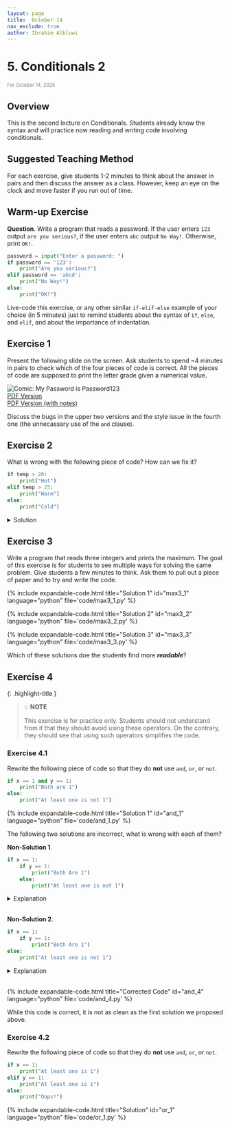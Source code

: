 ```yaml
---
layout: page
title:  October 14
nav_exclude: true
author: Ibrahim Albluwi
---
```


# **5.** Conditionals 2
<span style="font-size: 0.8em; font-weight: normal; color: gray;">For October 14, 2025</span>

## Overview

This is the second lecture on Conditionals. Students already know the syntax and will practice now reading and writing code involving conditionals.

## Suggested Teaching Method
For each exercise, give students 1-2 minutes to think about the answer in pairs and then discuss the answer as a class. However, keep an eye on the clock and move faster if you run out of time.

## Warm-up Exercise

**Question**. Write a program that reads a password. If the user enters `123` output `are you serious?`, if the user enters `abc` output `No Way!`. Otherwise, print `OK!`.

```python
password = input("Enter a password: ")
if password == '123':
    print("Are you serious?")
elif password == 'abcd':
    print("No Way!")
else:
    print("OK!")
```

Live-code this exercise, or any other similar `if-elif-else` example of your choice (in 5 minutes) just to remind students about the syntax of `if`, `else`, and `elif`, and about the importance of indentation.

## Exercise 1

Present the following slide on the screen. Ask students to spend ~4 minutes in pairs to check which of the four pieces of code is correct. All the pieces of code are supposed to print the letter grade given a numerical value.

![Comic: My Password is Password123](/11102-f25/lesson-plans/images/conditionals.png)<br>
[PDF Version](/11102-f25/lesson-plans/images/conditionals.pdf)<br>
[PDF Version (with notes)](/11102-f25/lesson-plans/images/conditionals-notes.pdf)

Discuss the bugs in the upper two versions and the style issue in the fourth one (the unnecassary use of the `and` clause).

## Exercise 2

What is wrong with the following piece of code? How can we fix it?
```python
if temp > 20:
    print("Hot")
elif temp > 25:
    print("Warm")
else:
    print("Cold")
```
<details class="jtd-accordion">
  <summary>Solution</summary>
This code will never print <code>Warm</code>. To fix it, we need to swap the first condition with the second.
</details>

## Exercise 3

Write a program that reads three integers and prints the maximum. The goal of this exercise is for students to see multiple ways for solving the same problem. Give students a few minutes to think. Ask them to pull out a piece of paper and to try and write the code.

{% include expandable-code.html
title="Solution 1"
id="max3_1"
language="python"
file='code/max3_1.py'
%}

{% include expandable-code.html
title="Solution 2"
id="max3_2"
language="python"
file='code/max3_2.py'
%}

{% include expandable-code.html
title="Solution 3"
id="max3_3"
language="python"
file='code/max3_3.py'
%}

Which of these solutions doe the students find more **_readable_**?

## Exercise 4

{: .highlight-title }
> 💡 **NOTE**
>
> This exercise is for practice only. Students should not understand from it that they should avoid using these operators. On the contrary, they should see that using such operators simplifies the code.

### Exercise 4.1

Rewrite the following piece of code so that they do **not** use `and`, `or`, or `not`. 

```python
if x == 1 and y == 1:
    print("Both are 1")
else:
    print("At least one is not 1")
```

{% include expandable-code.html
title="Solution 1"
id="and_1"
language="python"
file='code/and_1.py'
%}

The following two solutions are incorrect, what is wrong with each of them?

**Non-Solution 1**.
```python
if x == 1:
    if y == 1:
        print("Both Are 1")
    else:
        print("At least one is not 1")
```

<details class="jtd-accordion">
  <summary>Explanation</summary>
Nothing will be printed if <code>x !=1 1</code>.
</details><br>

**Non-Solution 2**.
```python
if x == 1:
    if y == 1:
        print("Both Are 1")
else:
    print("At least one is not 1")
```

<details class="jtd-accordion">
  <summary>Explanation</summary>
Nothing will be printed if <code>x == 1</code> and <code>y != 1</code>.
</details><br>

{% include expandable-code.html
title="Corrected Code"
id="and_4"
language="python"
file='code/and_4.py'
%}

While this code is correct, it is not as clean as the first solution we proposed above.

### Exercise 4.2

Rewrite the following piece of code so that they do **not** use `and`, `or`, or `not`. 

```python
if x == 1:
    print("At least one is 1")
elif y == 1:
    print("At least one is 1")
else:
    print("Oops!")
```

{% include expandable-code.html
title="Solution"
id="or_1"
language="python"
file='code/or_1.py'
%}